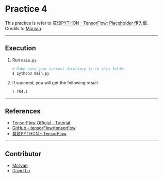 # Practice 4

This practice is refer to [莫烦PYTHON - TensorFlow: Placeholder 传入值](https://morvanzhou.github.io/tutorials/machine-learning/tensorflow/2-5-placeholde/). Credits to [Morvan](https://github.com/MorvanZhou).

---
## Execution

1. Run `main.py`
    ```bash
    # Make sure your current directory is in this folder
    $ python3 main.py
    ```
2. If succeed, you will get the following result
    ```bash
    [ 784.]
    ```

---
## References

* [TensorFlow Official - Tutorial](https://www.tensorflow.org/tutorials/)
* [GitHub - tensorFlow/tensorflow](https://github.com/tensorflow/tensorflow)
* [莫烦PYTHON - TensorFlow](https://morvanzhou.github.io/tutorials/machine-learning/tensorflow)

---
## Contributor

* [Morvan](https://github.com/MorvanZhou)
* [David Lu](https://github.com/yungshenglu)